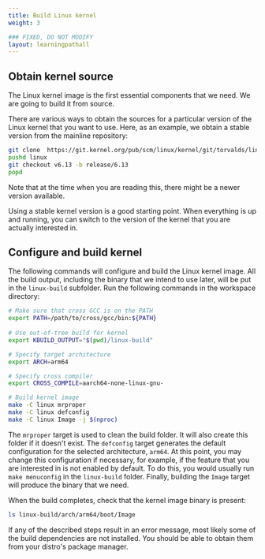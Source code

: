 ```yaml
---
title: Build Linux kernel
weight: 3

### FIXED, DO NOT MODIFY
layout: learningpathall
---
```


## Obtain kernel source

The Linux kernel image is the first essential components that we need. We are going
to build it from source.

There are various ways to obtain the sources for a particular version of the
Linux kernel that you want to use. Here, as an example, we obtain a stable
version from the mainline repository:

```bash
git clone  https://git.kernel.org/pub/scm/linux/kernel/git/torvalds/linux.git
pushd linux
git checkout v6.13 -b release/6.13
popd
```

Note that at the time when you are reading this, there might be a newer version
available.

Using a stable kernel version is a good starting point. When everything is up
and running, you can switch to the version of the kernel that you are actually
interested in.

## Configure and build kernel

The following commands will configure and build the Linux kernel image. All the
build output, including the binary that we intend to use later, will be put in
the `linux-build` subfolder. Run the following commands in the workspace directory:


```bash
# Make sure that cross GCC is on the PATH
export PATH=/path/to/cross/gcc/bin:${PATH}
 
# Use out-of-tree build for kernel
export KBUILD_OUTPUT="$(pwd)/linux-build"

# Specify target architecture
export ARCH=arm64

# Specify cross compiler
export CROSS_COMPILE=aarch64-none-linux-gnu-

# Build kernel image
make -C linux mrproper
make -C linux defconfig
make -C linux Image -j $(nproc)
```

The `mrproper` target is used to clean the build folder. It will also create
this folder if it doesn't exist. The `defconfig` target generates the default
configuration for the selected architecture, `arm64`. At this point, you may
change this configuration if necessary, for example, if the feature that you
are interested in is not enabled by default. To do this, you would usually run
`make menuconfig` in the `linux-build` folder. Finally, building the `Image`
target will produce the binary that we need.

When the build completes, check that the kernel image binary is present:

```bash
ls linux-build/arch/arm64/boot/Image
```

If any of the described steps result in an error message, most likely some of the
build dependencies are not installed. You should be able to obtain them from
your distro's package manager.

